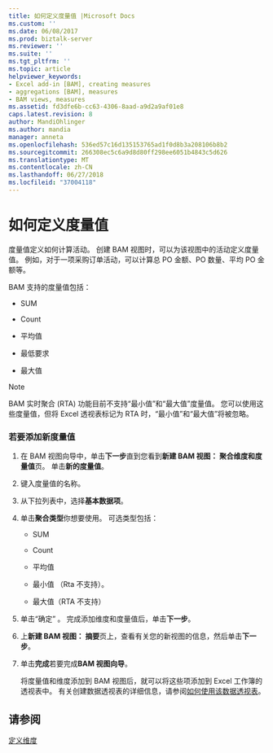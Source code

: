 ```yaml
---
title: 如何定义度量值 |Microsoft Docs
ms.custom: ''
ms.date: 06/08/2017
ms.prod: biztalk-server
ms.reviewer: ''
ms.suite: ''
ms.tgt_pltfrm: ''
ms.topic: article
helpviewer_keywords:
- Excel add-in [BAM], creating measures
- aggregations [BAM], measures
- BAM views, measures
ms.assetid: fd3dfe6b-cc63-4306-8aad-a9d2a9af01e8
caps.latest.revision: 8
author: MandiOhlinger
ms.author: mandia
manager: anneta
ms.openlocfilehash: 536ed57c16d135153765ad1f0d8b3a208106b8b2
ms.sourcegitcommit: 266308ec5c6a9d8d80ff298ee6051b4843c5d626
ms.translationtype: MT
ms.contentlocale: zh-CN
ms.lasthandoff: 06/27/2018
ms.locfileid: "37004118"
---
```

# <a name="how-to-define-measures"></a>如何定义度量值
度量值定义如何计算活动。 创建 BAM 视图时，可以为该视图中的活动定义度量值。 例如，对于一项采购订单活动，可以计算总 PO 金额、PO 数量、平均 PO 金额等。  
  
 BAM 支持的度量值包括：  
  
-   SUM  
  
-   Count  
  
-   平均值  
  
-   最低要求  
  
-   最大值  
  
> [!NOTE]
>  BAM 实时聚合 (RTA) 功能目前不支持“最小值”和“最大值”度量值。 您可以使用这些度量值，但将 Excel 透视表标记为 RTA 时，“最小值”和“最大值”将被忽略。  
  
### <a name="to-add-new-measures"></a>若要添加新度量值  
  
1. 在 BAM 视图向导中，单击**下一步**直到您看到**新建 BAM 视图： 聚合维度和度量值**页。 单击**新的度量值**。  
  
2. 键入度量值的名称。  
  
3. 从下拉列表中，选择**基本数据项**。  
  
4. 单击**聚合类型**你想要使用。 可选类型包括：  
  
   -   SUM  
  
   -   Count  
  
   -   平均值  
  
   -   最小值 （Rta 不支持）。  
  
   -   最大值（RTA 不支持）  
  
5. 单击“确定” 。 完成添加维度和度量值后，单击**下一步**。  
  
6. 上**新建 BAM 视图： 摘要**页上，查看有关您的新视图的信息，然后单击**下一步**。  
  
7. 单击**完成**若要完成**BAM 视图向导**。  
  
   将度量值和维度添加到 BAM 视图后，就可以将这些项添加到 Excel 工作簿的透视表中。 有关创建数据透视表的详细信息，请参阅[如何使用该数据透视表](../core/how-to-use-the-pivottable.md)。  
  
## <a name="see-also"></a>请参阅  
 [定义维度](../core/defining-dimensions.md)